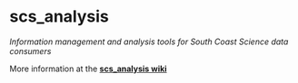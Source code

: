 # scs_analysis
_Information management and analysis tools for South Coast Science data consumers_

More information at the **[scs_analysis wiki](wiki)**
